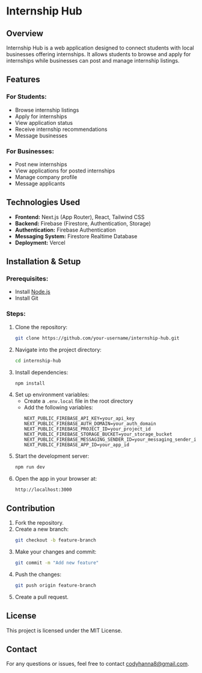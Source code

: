 # Internship Hub

## Overview
Internship Hub is a web application designed to connect students with local businesses offering internships. It allows students to browse and apply for internships while businesses can post and manage internship listings.

## Features
### For Students:
- Browse internship listings
- Apply for internships
- View application status
- Receive internship recommendations
- Message businesses

### For Businesses:
- Post new internships
- View applications for posted internships
- Manage company profile
- Message applicants

## Technologies Used
- **Frontend:** Next.js (App Router), React, Tailwind CSS
- **Backend:** Firebase (Firestore, Authentication, Storage)
- **Authentication:** Firebase Authentication
- **Messaging System:** Firestore Realtime Database
- **Deployment:** Vercel

## Installation & Setup
### Prerequisites:
- Install [Node.js](https://nodejs.org/)
- Install Git

### Steps:
1. Clone the repository:
   ```sh
   git clone https://github.com/your-username/internship-hub.git
   ```
2. Navigate into the project directory:
   ```sh
   cd internship-hub
   ```
3. Install dependencies:
   ```sh
   npm install
   ```
4. Set up environment variables:
   - Create a `.env.local` file in the root directory
   - Add the following variables:
     ```env
     NEXT_PUBLIC_FIREBASE_API_KEY=your_api_key
     NEXT_PUBLIC_FIREBASE_AUTH_DOMAIN=your_auth_domain
     NEXT_PUBLIC_FIREBASE_PROJECT_ID=your_project_id
     NEXT_PUBLIC_FIREBASE_STORAGE_BUCKET=your_storage_bucket
     NEXT_PUBLIC_FIREBASE_MESSAGING_SENDER_ID=your_messaging_sender_id
     NEXT_PUBLIC_FIREBASE_APP_ID=your_app_id
     ```
5. Start the development server:
   ```sh
   npm run dev
   ```
6. Open the app in your browser at:
   ```
   http://localhost:3000
   ```
## Contribution
1. Fork the repository.
2. Create a new branch:
   ```sh
   git checkout -b feature-branch
   ```
3. Make your changes and commit:
   ```sh
   git commit -m "Add new feature"
   ```
4. Push the changes:
   ```sh
   git push origin feature-branch
   ```
5. Create a pull request.

## License
This project is licensed under the MIT License.

## Contact
For any questions or issues, feel free to contact codyhanna8@gmail.com.

